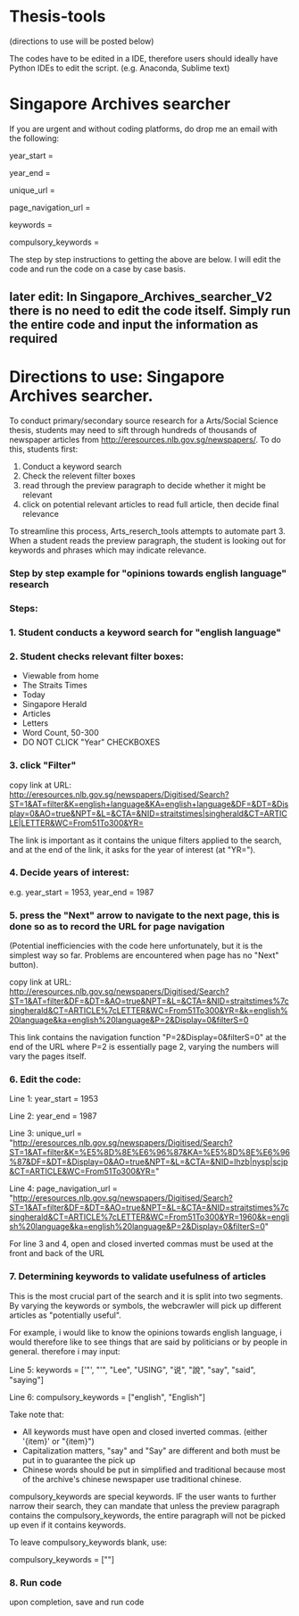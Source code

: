 # Thesis-tools
(directions to use will be posted below)

The codes have to be edited in a IDE, therefore users should ideally have Python IDEs to edit the script. (e.g. Anaconda, Sublime text)  
# Singapore Archives searcher 

If you are urgent and without coding platforms, do drop me an email with the following: 

year_start = 

year_end = 

unique_url = 

page_navigation_url = 

keywords = 

compulsory_keywords = 

The step by step instructions to getting the above are below. 
I will edit the code and run the code on a case by case basis. 

## later edit: In Singapore_Archives_searcher_V2 there is no need to edit the code itself. Simply run the entire code and input the information as required

# Directions to use: Singapore Archives searcher.
To conduct primary/secondary source research for a Arts/Social Science thesis, students may need to sift through hundreds of thousands of newspaper articles from http://eresources.nlb.gov.sg/newspapers/. To do this, students first:
1. Conduct a keyword search
2. Check the relevent filter boxes
3. read through the preview paragraph to decide whether it might be relevant
4. click on potential relevant articles to read full article, then decide final relevance

To streamline this process, Arts_reserch_tools attempts to automate part 3. When a student reads the preview paragraph, the student is looking out for keywords and phrases which may indicate relevance. 

### Step by step example for "opinions towards english language" research
### Steps:
### 1. Student conducts a keyword search for "english language"

### 2. Student checks relevant filter boxes:

- Viewable from home
- The Straits Times
- Today 
- Singapore Herald
- Articles
- Letters
- Word Count, 50-300
- DO NOT CLICK "Year" CHECKBOXES

### 3. click "Filter"

copy link at URL:
http://eresources.nlb.gov.sg/newspapers/Digitised/Search?ST=1&AT=filter&K=english+language&KA=english+language&DF=&DT=&Display=0&AO=true&NPT=&L=&CTA=&NID=straitstimes|singherald&CT=ARTICLE|LETTER&WC=From51To300&YR=

The link is important as it contains the unique filters applied to the search, and at the end of the link, it asks for the year of interest (at "YR="). 

### 4. Decide years of interest:

e.g. year_start = 1953, year_end = 1987

### 5. press the "Next" arrow to navigate to the next page, this is done so as to record the URL for page navigation
(Potential inefficiencies with the code here unfortunately, but it is the simplest way so far. Problems are encountered when page has no "Next" button). 

copy link at URL: http://eresources.nlb.gov.sg/newspapers/Digitised/Search?ST=1&AT=filter&DF=&DT=&AO=true&NPT=&L=&CTA=&NID=straitstimes%7csingherald&CT=ARTICLE%7cLETTER&WC=From51To300&YR=&k=english%20language&ka=english%20language&P=2&Display=0&filterS=0

This link contains the navigation function "P=2&Display=0&filterS=0" at the end of the URL where P=2 is essentially page 2, varying the numbers will vary the pages itself.

### 6. Edit the code:

Line 1: year_start = 1953

Line 2: year_end = 1987

Line 3: unique_url = "http://eresources.nlb.gov.sg/newspapers/Digitised/Search?ST=1&AT=filter&K=%E5%8D%8E%E6%96%87&KA=%E5%8D%8E%E6%96%87&DF=&DT=&Display=0&AO=true&NPT=&L=&CTA=&NID=lhzb|nysp|scjp&CT=ARTICLE&WC=From51To300&YR="

Line 4: page_navigation_url = "http://eresources.nlb.gov.sg/newspapers/Digitised/Search?ST=1&AT=filter&DF=&DT=&AO=true&NPT=&L=&CTA=&NID=straitstimes%7csingherald&CT=ARTICLE%7cLETTER&WC=From51To300&YR=1960&k=english%20language&ka=english%20language&P=2&Display=0&filterS=0"

For line 3 and 4, open and closed inverted commas must be used at the front and back of the URL

### 7. Determining keywords to validate usefulness of articles

This is the most crucial part of the search and it is split into two segments. By varying the keywords or symbols, the webcrawler will pick up different articles as "potentially useful".

For example, i would like to know the opinions towards english language, i would therefore like to see things that are said by politicians or by people in general. therefore i may input:

Line 5: keywords = ['"', "'", "Lee", "USING", "说", "說", "say", "said", "saying"]

Line 6: compulsory_keywords = ["english", "English"] 

Take note that:
- All keywords must have open and closed inverted commas. (either '{item}' or "{item}")
- Capitalization matters, "say" and "Say" are different and both must be put in to guarantee the pick up 
- Chinese words should be put in simplified and traditional because most of the archive's chinese newspaper use traditional chinese. 

compulsory_keywords are special keywords. IF the user wants to further narrow their search, they can mandate that unless the preview paragraph contains the compulsory_keywords, the entire paragraph will not be picked up even if it contains keywords. 

To leave compulsory_keywords blank, use: 

compulsory_keywords = [""]

### 8. Run code
upon completion, save and run code







